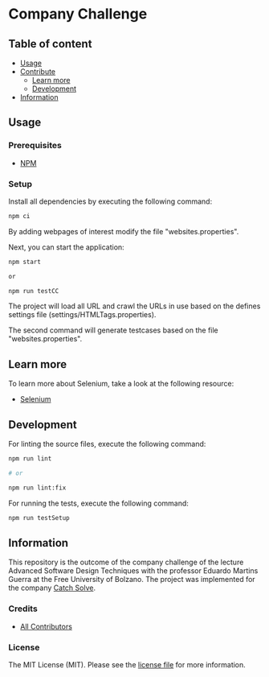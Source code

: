# Company Challenge

## Table of content

- [Usage](#usage)
- [Contribute](#contribute)
    - [Learn more](#learn-more)
    - [Development](#development)
- [Information](#information)

## Usage

### Prerequisites

- [NPM](https://www.npmjs.com)

### Setup

Install all dependencies by executing the following command:

```bash
npm ci
```

By adding webpages of interest modify the file "websites.properties".

Next, you can start the application:

```bash
npm start

or 

npm run testCC
```

The project will load all URL and crawl the URLs in use based on the defines settings file (settings/HTMLTags.properties).

The second command will generate testcases based on the file "websites.properties".

## Learn more

To learn more about Selenium, take a look at the following resource:

- [Selenium](https://www.selenium.dev/)


## Development

For linting the source files, execute the following command:

```bash
npm run lint

# or

npm run lint:fix
```

For running the tests, execute the following command:

```bash
npm run testSetup
```

## Information

This repository is the outcome of the company challenge of the
lecture Advanced Software Design Techniques with the professor 
Eduardo Martins Guerra at the Free University of Bolzano. 
The project was implemented for the company
[Catch Solve](https://www.catch-solve.tech/en/home).

### Credits

- [All Contributors](../../contributors)

### License

The MIT License (MIT). Please see the [license file](license.md) for more information.